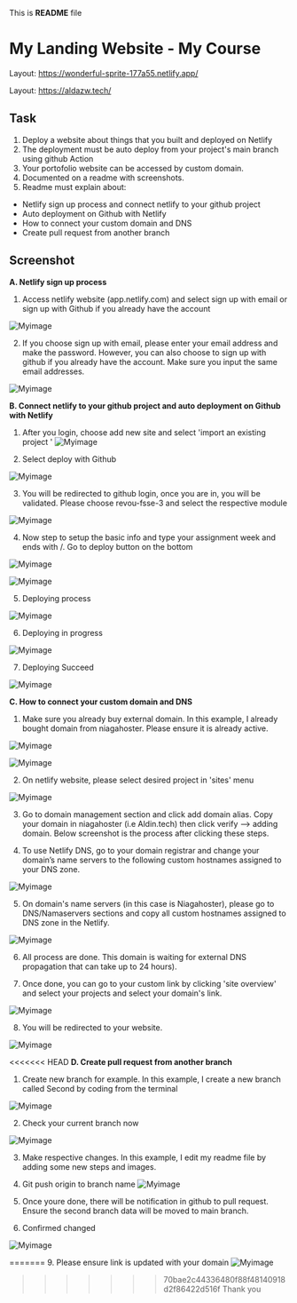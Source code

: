 This is **README** file

# My Landing Website - My Course
Layout: https://wonderful-sprite-177a55.netlify.app/

Layout: https://aldazw.tech/

## **Task**
1. Deploy a website about things that you built and deployed on Netlify
2. The deployment must be auto deploy from your project's main branch using github Action
3. Your portofolio website can be accessed by custom domain.
4. Documented on a readme with screenshots.
5. Readme must explain about:
- Netlify sign up process and connect netlify to your github project
- Auto deployment on Github with Netlify
- How to connect your custom domain and DNS
- Create pull request from another branch

## **Screenshot**
**A. Netlify sign up process** 
1. Access netlify website (app.netlify.com) and select sign up with email or sign up with Github if you already have the account


![Myimage](./assets2/1.1%20Sign%20up%20process.JPG)

2. If you choose sign up with email, please enter your email address and make the password. However, you can also choose to sign up with github if you already have the account. Make sure you input the same email addresses.

![Myimage](./assets2/1.2%20Sign%20up%20using%20email.JPG)

**B. Connect netlify to your github project and auto deployment on Github with Netlify**

1. After you login, choose add new site and select 'import an existing project
'
![Myimage](./assets2/2.1%20Import%20project.JPG)


2. Select deploy with Github

![Myimage](./assets2/2.2%20Deploy%20with%20Github.JPG)

3. You will be redirected to github login, once you are in, you will be validated. Please choose revou-fsse-3 and select the respective module


![Myimage](./assets2/2.3%20Choose%20Revou%20and%20selected%20module.JPG)

4. Now step to setup the basic info and type your assignment week and ends with /. Go to deploy button on the bottom

![Myimage](./assets2/2.4.1%20Select%20and%20fill%20data.JPG)

![Myimage](./assets2/2.4.2%20Select%20and%20fill%20data.JPG)

5. Deploying process

![Myimage](./assets2/2.4.3%20Deploying.JPG)

6. Deploying in progress

![Myimage](./assets2/2.4.4%20Deploy%20in%20Progress.JPG)

7. Deploying Succeed

![Myimage](./assets2/2.4.5%20Deployed%20success.JPG)


**C. How to connect your custom domain and DNS**

1. Make sure you already buy external domain. In this example, I already bought domain from niagahoster. Please ensure it is already active.

![Myimage](./assets2/3.1%20Niagahoster%20active.JPG)

![Myimage](./assets2/3.2%20Niagahoster%20status.JPG)

2. On netlify website, please select desired project in 'sites' menu

![Myimage](./assets2/4.1%20Go%20to%20site%20configuration.JPG)

3. Go to domain management section and click add domain alias. Copy your domain in niagahoster (i.e Aldin.tech) then click verify --> adding domain. Below screenshot is the process after clicking these steps. 

4. To use Netlify DNS, go to your domain registrar and change your domain’s name servers to the following custom hostnames assigned to your DNS zone.

![Myimage](./assets2/4.4%20Domain%20DNS.JPG)

5. On domain's name servers (in this case is Niagahoster), please go to DNS/Namaservers sections and copy all custom hostnames assigned to DNS zone in the Netlify. 

![Myimage](./assets2/4.5%20Change%20Nameserver%20in%20niagahoster.JPG)

6. All process are done. This domain is waiting for external DNS propagation that can take up to 24 hours).

7. Once done, you can go to your custom link by clicking 'site overview' and select your projects and select your domain's link.

![Myimage](./assets2/4.6%20Go%20to%20your%20custom%20link.JPG)

8. You will be redirected to your website.

![Myimage](./assets2/4.7%20Redirect%20to%20website.JPG)

<<<<<<< HEAD
**D. Create pull request from another branch**

1. Create new branch for example. In this example, I create a new branch called Second by coding from the terminal

![Myimage](./assets2/5.1%20Create%20another%20branch.JPG)

2. Check your current branch now

![Myimage](./assets2/5.2%20Ensure%20branch%20status.JPG)

3. Make respective changes. In this example, I edit my readme file by adding some new steps and images.

4. Git push origin to branch name
![Myimage](./assets2/5.3%20Git%20push%20to%20that%20branch.JPG)

5. Once youre done, there will be notification in github to pull request. Ensure the second branch data will be moved to main branch.

6. Confirmed changed

![Myimage](./assets2/5.7%20Confirmed%20merge.JPG)

=======
9. Please ensure link is updated with your domain
![Myimage](./assets2/4.8%20Link%20is%20updated.JPG)
>>>>>>> 70bae2c44336480f88f48140918d2f86422d516f
Thank you